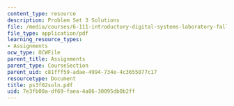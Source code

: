 ```yaml
---
content_type: resource
description: Problem Set 3 Solutions
file: /media/courses/6-111-introductory-digital-systems-laboratory-fall-2002/7e3fb00adf69faea4a8630095db0b2ff_ps3f02soln.pdf
file_type: application/pdf
learning_resource_types:
- Assignments
ocw_type: OCWFile
parent_title: Assignments
parent_type: CourseSection
parent_uid: c81fff59-adae-4994-734e-4c3655077c17
resourcetype: Document
title: ps3f02soln.pdf
uid: 7e3fb00a-df69-faea-4a86-30095db0b2ff
---
```

